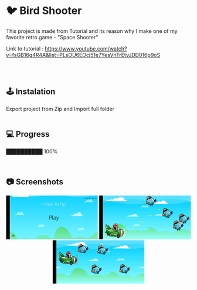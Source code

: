 # 
# 🐦 Bird Shooter
 This project is made from Tutorial and its reason why I make one of my favorite retro game - "Space Shooter"
 
Link to tutorial : https://www.youtube.com/watch?v=fsGB16g4R4A&list=PLsOU6EOcj51e7YesVnTrEtvJDD016p9oS

<br /><br/>
## 🕹️ Instalation
Export project from Zip and Import full folder
<br /><br/>


## 💻 Progress

██████████ 100%
 

<br/>

## 📷 Screenshots

<p align="center">
   <img src="photo1.jpg" width="250" alt="photo1"/>
    <img src="photo2.jpg" width="250" alt="photo2"/>
   <img src="photo3.jpg" width="250" alt="photo3"/>
</p>
